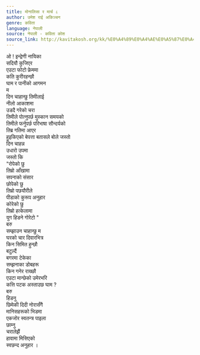 ```yaml
---
title: मोनालिसा र मार्च ८
author: उमेश राई अकिञ्चन
genre: कविता
language: नेपाली
source: नेपाली - कविता कोश
source_link: http://kavitakosh.org/kk/%E0%A4%89%E0%A4%AE%E0%A5%87%E0%A4%B6_%E0%A4%B0%E0%A4%BE%E0%A4%88_%E0%A4%85%E0%A4%95%E0%A4%BF%E0%A4%9E%E0%A5%8D%E0%A4%9A%E0%A4%A8
---
```


ओ ! इन्द्रेणी नायिका  
सदियौ कुजिएर  
एउटा फोटो फ्रेममा  
कति कुरीरहन्छौ  
घाम र पानीको आगमन  
म  
दिन चाहान्छु तिमीलाई  
नीलो आकाशमा  
उडदै गरेको चरा  
तिमीले पोत्नुपर्छ मुस्कान समयको  
तिमीले फर्नुपर्छ परिभाषा सौन्दर्यको  
तिब्र गतिमा आएर  
हुइकिएको बेपत्ता बतासले बोले जस्तो  
दिन चाहन्न  
उधारो उपमा  
जस्तो कि  
"रोपेको छु  
तिम्रो आँखामा  
सपनाको संसार  
छोपेको छु  
तिम्रो पछयौरीले  
पीडाको कुरूप अनुहार  
कोरेको छु  
तिम्रो हत्केलामा  
युग हिडने गोरेटो "  
बरु  
सम्झाउन चाहान्छु म  
घरको चार दिवारभित्र  
किन सिमित हुन्छौ  
बटुल्दैं  
बगरमा टेकेका  
सम्झनाका डोबहरू  
किन गनेर राख्छौ  
एउटा मान्छेको उमेरभरि  
कत्ति पटक अस्ताउछ घाम ?  
बरु  
हिडनु  
छिमेकी दिदी नोरासँगै  
मानिसहरूको भिडमा  
एकजोर स्वतन्त्र पाइला  
छाम्नु  
चरालेझैं  
हावामा मिसिएको  
स्वछन्द अनुहार ।
